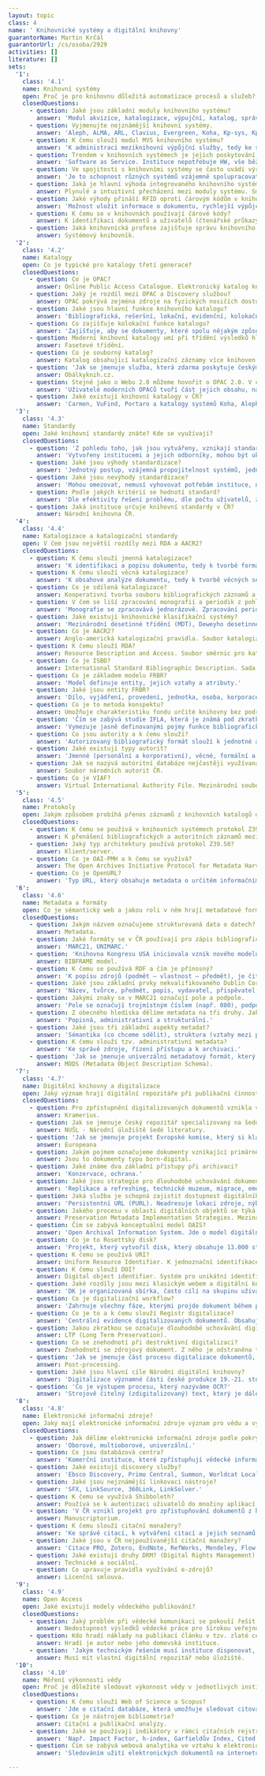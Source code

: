 ```yaml
---
layout: topic
class: 4
name: ' Knihovnické systémy a digitální knihovny'
guarantorName: Martin Krčál
guarantorUrl: /cs/osoba/2929
activities: []
literature: []
sets:
  '1':
    class: '4.1'
    name: Knihovní systémy
    open: Proč je pro knihovnu důležitá automatizace procesů a služeb?
    closedQuestions:
      - question: Jaké jsou základní moduly knihovního systému?
        answer: 'Modul akvizice, katalogizace, výpujční, katalog, správa čtenářů, správa MVS, administrační modul a modul seriálů.'
      - question: Vyjmenujte nejznámější knihovní systémy.
        answer: 'Aleph, ALMA, ARL, Clavius, Evergreen, Koha, Kp-sys, KpWin, LANius, T Series.'
      - question: K čemu slouží modul MVS knihovního systému?
        answer: 'K administraci meziknihovní výpůjční služby, tedy ke správě jednotek, subjektů a pravidel v rámci tohoto druhu výpůjček.'
      - question: Trendem v knihovních systémech je jejich poskytování formou SaaS. Co to znamená pro knihovnu?
        answer: 'Software as Service. Instituce nepotřebuje HW, vše běží u poskytovatele služby v cloudu. Odpadá nákup serveru, údržba a cena za energii.'
      - question: Ve spojitosti s knihovními systémy se často uvádí výraz interoperabilita. Co tento pojem znamená?
        answer: 'Je to schopnost různých systémů vzájemně spolupracovat, poskytovat si služby a dosáhnout vzájemné součinnosti.'
      - question: Jaká je hlavní výhoda integrovaného knihovního systému z pohledu knihovníka?
        answer: Plynulé a intuitivní přecházení mezi moduly systému. Smazává se rozdělení na jednotlivé moduly.
      - question: Jaké výhody přináší RFID oproti čárovým kódům v knihovnách?
        answer: 'Možnost uložit informace o dokumentu, rychlejší výpůjční proces, jednodušší možnost samoobslužného provozu, ochrana dokumentů proti zcizení.'
      - question: K čemu se v knihovnách používají čárové kódy?
        answer: K identifikaci dokumentů a uživatelů (čtenářské průkazy).
      - question: Jaká knihovnická profese zajišťuje správu knihovního systému?
        answer: Systémový knihovník.
  '2':
    class: '4.2'
    name: Katalogy
    open: Co je typické pro katalogy třetí generace?
    closedQuestions:
      - question: Co je OPAC?
        answer: Online Public Access Catalogue. Elektronický katalog knihovny.
      - question: Jaký je rozdíl mezi OPAC a Discovery službou?
        answer: OPAC pokrývá zejména zdroje na fyzických nosičích dostupných v dané knihovně. Discovery služby umí vyhledávat nad různými zdroji informací.
      - question: Jaké jsou hlavní funkce knihovního katalogu?
        answer: 'Bibliografická, rešeršní, lokační, evidenční, kolokační, identifikační, propagační.'
      - question: Co zajišťuje kolokační funkce katalogu?
        answer: 'Zajišťuje, aby se dokumenty, které spolu nějakým způsobem souvisí, objevovaly vedle sebe.'
      - question: Moderní knihovní katalogy umí při třídění výsledků hledání využívat kategorií entit se společnými vlastnostmi. Jak se tento způsob označuje?
        answer: Fasetové třídění.
      - question: Co je souborný katalog?
        answer: Katalog obsahující katalogizační záznamy více knihoven.
      - question: 'Jak se jmenuje služba, která zdarma poskytuje českým knihovnám náhledy předních stran a obsahů knih pro jejich katalogy?'
        answer: Obálkyknih.cz.
      - question: Stejně jako o Webu 2.0 můžeme hovořit o OPAC 2.0. V čem spočívá změna v roli uživatele?
        answer: 'Uživatelé moderních OPACů tvoří část jejich obsahu, např. hodnocením knih, psaní recenzí, přidáváním tagů, udělováním lajků.'
      - question: Jaké existují knihovní katalogy v ČR?
        answer: 'Carmen, VuFind, Portaro a katalogy systémů Koha, Aleph, ARL.'
  '3':
    class: '4.3'
    name: Standardy
    open: Jaké knihovní standardy znáte? Kde se využívají?
    closedQuestions:
      - question: 'Z pohledu toho, jak jsou vytvářeny, vznikají standardy dvěma způsoby. Jaké to jsou?'
        answer: 'Vytvořeny institucemi a jejich odborníky, mohou být ukotveny v legislativě (de iure), vycházejí z praxe (de facto).'
      - question: Jaké jsou výhody standardizace?
        answer: 'Jednotný postup, vzájemná propojitelnost systémů, jednodušší přenosy dat, dokumentace, podpora spolupráce.'
      - question: Jaké jsou nevýhody standardizace?
        answer: 'Mohou omezovat, nemusí vyhovovat potřebám instituce, nemusí řešit celý problém, pomalé zavádění do praxe, složitost, některé zpoplatněny.'
      - question: Podle jakých kritérií se hodnotí standard?
        answer: 'Dle efektivity řešení problému, dle počtu uživatelů, zda je používají velké instituce, zda jsou jednoduché (např. na implementaci).'
      - question: Jaká instituce určuje knihovní standardy v ČR?
        answer: Národní knihovna ČR.
  '4':
    class: '4.4'
    name: Katalogizace a katalogizační standardy
    open: V čem jsou největší rozdíly mezi RDA a AACR2?
    closedQuestions:
      - question: K čemu slouží jmenná katalogizace?
        answer: 'K identifikaci a popisu dokumentu, tedy k tvorbě formálních selekčních údajů jako autor, název, rok vydání apod.'
      - question: K čemu slouží věcná katalogizace?
        answer: 'K obsahové analýze dokumentu, tedy k tvorbě věcných selekčních jazyků.'
      - question: Co je sdílená katalogizace?
        answer: Kooperativní tvorba souboru bibliografických záznamů a jejich sdílení mezi zapojené instituce.
      - question: V čem se liší zpracování monografií a periodik z pohledu knihovního systému?
        answer: 'Monografie se zpracovává jednorázově. Zpracování periodik se řeší opakovaně. Mají frekvenci vydávání, číslování, mimořádná čísla apod.'
      - question: Jaké existují knihovnické klasifikační systémy?
        answer: 'Mezinárodní desetinné třídění (MDT), Deweyho desetinné třídění (DDT), Třídění Kongresové knihovny (LCC), Blissovo bibliografické třídění'
      - question: Co je AACR2?
        answer: Anglo-americká katalogizační pravidla. Soubor katalogizačních pravidel pro tvorbu bibliografických záznamů.
      - question: K čemu slouží RDA?
        answer: Resource Description and Access. Soubor směrnic pro katalogizaci dokumentů.
      - question: Co je ISBD?
        answer: International Standard Bibliographic Description. Sada pravidel vytvořená IFLA pro účely katalogizace.
      - question: Co je základem modelu FRBR?
        answer: 'Model definuje entity, jejich vztahy a atributy.'
      - question: Jaké jsou entity FRBR?
        answer: 'Dílo, vyjádření, provedení, jednotka, osoba, korporace, pojem, objekt, akce, místo.'
      - question: Co je to metoda konspektu?
        answer: Umožňuje charakteristiku fondu určité knihovny bez podrobných bibliografických informací. Vystihuje tematickou strukturu knihovního fondu.
      - question: 'Čím se zabývá studie IFLA, která je známá pod zkratkou FRBR.'
        answer: 'Vymezuje jasně definovanými pojmy funkce bibliografického záznamu s ohledem na různá média, různé způsoby použití a různé potřeby uživatelů.'
      - question: Co jsou autority a k čemu slouží?
        answer: 'Autorizovaný bibliografický formát slouží k jednotné a ověřené podobě zápisu např. autora, místa nebo vydavatelství.'
      - question: Jaké existují typy autorit?
        answer: 'Jmenné (personální a korporativní), věcné, formální a chronologické.'
      - question: Jak se nazývá autoritní databáze nejčastěji využívaná v českém prostředí?
        answer: Soubor národních autorit ČR.
      - question: Co je VIAF?
        answer: Virtual International Authority File. Mezinárodní soubor autorit spravovaný OCLC.
  '5':
    class: '4.5'
    name: Protokoly
    open: Jakým způsobem probíhá přenos záznamů z knihovních katalogů do Souborného katalogu ČR?
    closedQuestions:
      - question: K čemu se používá v knihovních systémech protokol Z39.50?
        answer: K přenášení bibliografických a autoritních záznamů mezi jednotlivými knihovními systémy.
      - question: Jaký typ architektury používá protokol Z39.50?
        answer: Klient/server.
      - question: Co je OAI-PMH a k čemu se využívá?
        answer: The Open Archives Initiative Protocol for Metadata Harvesting. Využívá se k tzv. sklízení metadat.
      - question: Co je OpenURL?
        answer: 'Typ URL, který obsahuje metadata o určitém informačním zdroji sloužící k jeho identifikaci a přenosu metadat mezi systémy.'
  '6':
    class: '4.6'
    name: Metadata a formáty
    open: Co je sémantický web a jakou roli v něm hrají metadatové formáty a mikroformáty?
    closedQuestions:
      - question: Jakým názvem označujeme strukturovaná data o datech?
        answer: Metadata.
      - question: Jaké formáty se v ČR používají pro zápis bibliografických údajů?
        answer: 'MARC21, UNIMARC.'
      - question: 'Knihovna Kongresu USA iniciovala vznik nového modelu bibliografických dat, který by mohl nahradit MARC21. Jak se jmenuje?'
        answer: BIBFRAME model.
      - question: K čemu se používá RDF a čím je přínosný?
        answer: 'K popisu zdrojů (podmět – vlastnost – předmět), je čitelný lidem i strojům a podporuje myšlenku sémantického webu.'
      - question: Jaké jsou základní prvky nekvalifikovaného Dublin Core?
        answer: 'Název, tvůrce, předmět, popis, vydavatel, přispěvatel, datum, typ, formát, identifikátor, zdroj, jazyk, vztah, pokrytí a práva.'
      - question: Jakými znaky se v MARC21 označují pole a podpole.
        answer: 'Pole se označují trojmístným číslem (např. 080), podpole se označují písmeny.'
      - question: Z obecného hlediska dělíme metadata na tři druhy. Jaké?
        answer: 'Popisná, administrativní a strukturální.'
      - question: Jaké jsou tři základní aspekty metadat?
        answer: 'Sémantika (co chceme sdělit), struktura (vztahy mezi prvky), syntaxe (jak to zapíšeme).'
      - question: K čemu slouží tzv. administrativní metadata?
        answer: 'Ke správě zdroje, řízení přístupu a k archivaci.'
      - question: 'Jak se jmenuje univerzální metadatový formát, který vzešel z MARC21, je založen na XML a umožňuje popis klasických i el. dokumentů?'
        answer: MODS (Metadata Object Description Schema).
  '7':
    class: '4.7'
    name: Digitální knihovny a digitalizace
    open: Jaký význam hrají digitální repozitáře při publikační činnosti vědeckých pracovníků?
    closedQuestions:
      - question: Pro zpřístupnění digitalizovaných dokumentů vznikla v ČR digitální knihovna. Jak se jmenuje?
        answer: Kramerius.
      - question: Jak se jmenuje český repozitář specializovaný na šedou literaturu?
        answer: NUŠL - Národní úložiště šedé literatury.
      - question: 'Jak se jmenuje projekt Evropské komise, který si klade za cíl zpřístupnění evropského kulturního dědictví v digitální podobě?'
        answer: Europeana
      - question: Jakým pojmem označujeme dokumenty vznikající primárně již jako elektronické (pro distribuci v elektronických zařízeních)?
        answer: Jsou to dokumenty typu born-digital.
      - question: Jaké známe dva základní přístupy při archivaci?
        answer: 'Konzervace, ochrana.'
      - question: Jaké jsou strategie pro dlouhodobé uchovávání dokumentů?
        answer: 'Replikace a refreshing, technické muzeum, migrace, emulace, POP (persistent object preservation), konverze do permanentní analogové formy.'
      - question: Jaká služba je schopná zajistit dostupnost digitálního dokumentu na stálé adrese i po jeho přesunu na jiné úložiště?
        answer: 'Persistentní URL (PURL). Neadresuje lokaci zdroje, nýbrž službu (resolver), který přesměruje uživatele na aktuální URL zdroje.'
      - question: Jakého procesu v oblasti digitálních objektů se týká datový model PREMIS?
        answer: Preservation Metadata Implementation Strategies. Mezinárodní standard pro metadata při dlouhodobé ochraně digitálních objektů.
      - question: Čím se zabývá konceptuální model OAIS?
        answer: 'Open Archival Information System. Jde o model digitálního repozitáře. Popisuje entity a procesy, které by měl zahrnovat a vykonávat.'
      - question: Co je to Rosettský disk?
        answer: 'Projekt, který vytvořil disk, který obsahuje 13.000 stran textu v 1.500 různých jazycích.'
      - question: K čemu se používá URI?
        answer: Uniform Resource Identifier. K jednoznační identifikace elektronického zdroje.
      - question: K čemu slouží DOI?
        answer: Digital object identifier. Systém pro unikátní identifikaci elektronických dokumentů.
      - question: Jaké rozdíly jsou mezi klasickým webem a digitální knihovnou?
        answer: 'DK je organizovaná sbírka, často cílí na skupinu uživatelů, výběr dokumentů je řízený proces. Web má krátký poločas rozpadu informací.'
      - question: Co je digitalizační workflow?
        answer: 'Zahrnuje všechny fáze, kterými projde dokument během procesu digitalizace.'
      - question: Co je to a k čemu slouží Registr digitalizace?
        answer: 'Centrální evidence digitalizovaných dokumentů. Obsahuje údaje o dokumentech, které byly zdigitalizovány nebo se plánují zdigitalizovat.'
      - question: Jakou zkratkou se označuje dlouhodobé uchovávání digitálních informací s důrazem na jejich přístupnost a použitelnost?
        answer: LTP (Long Term Preservation).
      - question: Co se znehodnotí při destruktivní digitalizaci?
        answer: Znehodnotí se zdrojový dokument. Z něho je odstraněna tvrdá vazba a listy jsou oříznuty.
      - question: 'Jak se jmenuje část procesu digitalizace dokumentů, při kterém dochází k úpravě naskenovaných stran?'
        answer: Post-processing.
      - question: Jaké jsou hlavní cíle Národní digitální knihovny?
        answer: 'Digitalizace významné části české produkce 19.-21. století, její dlouhodobé uložení ve spolehlivém digitálním archivu a zpřístupnění.'
      - question: 'Co je výstupem procesu, který nazýváme OCR?'
        answer: 'Strojově čitelný (zdigitalizovaný) text, který je dále zpracovatelný.'
  '8':
    class: '4.8'
    name: Elektronické informační zdroje?
    open: Jaký mají elektronické informační zdroje význam pro vědu a výzkum?
    closedQuestions:
      - question: Jak dělíme elektronické informační zdroje podle pokrytí oborů?
        answer: 'Oborové, multioborové, univerzální.'
      - question: Co jsou databázová centra?
        answer: 'Komerční instituce, které zpřístupňují vědecké informace z různých zdrojů na jednom místě a obvykle za poplatek.'
      - question: Jaké existují discovery služby?
        answer: 'Ebsco Discovery, Primo Central, Summon, Worldcat Local'
      - question: Jaké jsou nejznámější linkovací nástroje?
        answer: 'SFX, LinkSource, 360Link, LinkSolver.'
      - question: K čemu se využívá Shibboleth?
        answer: Používá se k autentizaci uživatelů do množiny aplikací jedním uživatelským účtem.
      - question: 'V ČR vznikl projekt pro zpřístupňování dokumentů z historických fondů, především rukopisů. Jak se jmenuje?'
        answer: Manuscriptorium.
      - question: K čemu slouží citační manažery?
        answer: 'Ke správě citací, k vytváření citací a jejich seznamů dle různých citačních stylů.'
      - question: Jaké jsou v ČR nejpoužívanější citační manažery?
        answer: 'Citace PRO, Zotero, EndNote, RefWorks, Mendeley, Flow.'
      - question: Jaké existují druhy DRM? (Digital Rights Management)
        answer: Technické a sociální.
      - question: Co upravuje pravidla využívání e-zdrojů?
        answer: Licenční smlouva.
  '9':
    class: '4.9'
    name: Open Access
    open: Jaké existují modely vědeckého publikování?
    closedQuestions:
      - question: Jaký problém při vědecké komunikaci se pokouší řešit iniciativa Open Access?
        answer: Nedostupnost výsledků vědecké práce pro širokou veřejnost a bezpatný přístup k nim.
      - question: Kdo hradí náklady na publikací článku v tzv. zlaté cestě Open Access?
        answer: Hradí je autor nebo jeho domovská instituce.
      - question: 'Jakým technickým řešením musí instituce disponovat, pokud chce umožnit publikování tzv. zelenou cestou Open Access?'
        answer: Musí mít vlastní digitální repozitář nebo úložiště.
  '10':
    class: '4.10'
    name: Měření výkonnosti vědy
    open: Proč je důležité sledovat výkonnost vědy v jednotlivých institucích?
    closedQuestions:
      - question: K čemu slouží Web of Science a Scopus?
        answer: 'Jde o citační databáze, která umožňuje sledovat citovanost vědeckých článků a lze v ní provádět citační analýzy.'
      - question: Co je nástrojem bibliometrie?
        answer: Citační a publikační analýzy.
      - question: Jaké se používají indikátory v rámci citačních rejstříků?
        answer: 'Např. Impact Factor, h-index, Garfieldův Index, Cited Half-life, Citing Half-life.'
      - question: Čím se zabývá webová analytika ve vztahu k elektronickým dokumentům?
        answer: 'Sledováním užití elektronických dokumentů na internetu (kolikrát byl zobrazen/stažen, odkud byl stažen apod.).'

---
```

